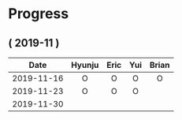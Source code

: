 # Progress

## ( 2019-11 )
| Date       | Hyunju | Eric | Yui | Brian |
| :-:        |:-:     |:-:   |:-:  |:-:    |
| 2019-11-16 |O       |O     |O    |   O   |
| 2019-11-23 |O       |O     |O    |       |
| 2019-11-30 |        |      |     |       |
